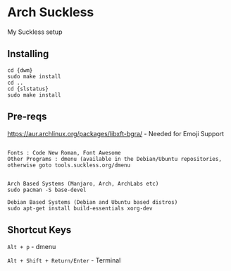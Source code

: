 # Arch Suckless
My Suckless setup


## Installing

```
cd {dwm}
sudo make install
cd ..
cd {slstatus}
sudo make install
```

## Pre-reqs
https://aur.archlinux.org/packages/libxft-bgra/ - Needed for Emoji Support

```

Fonts : Code New Roman, Font Awesome
Other Programs : dmenu (available in the Debian/Ubuntu repositories, otherwise goto tools.suckless.org/dmenu


Arch Based Systems (Manjaro, Arch, ArchLabs etc)
sudo pacman -S base-devel

Debian Based Systems (Debian and Ubuntu based distros)
sudo apt-get install build-essentials xorg-dev
```

## Shortcut Keys

`Alt + p` - dmenu

`Alt + Shift + Return/Enter` - Terminal
